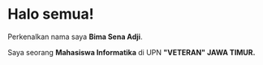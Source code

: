 # Halo semua! 

Perkenalkan nama saya **Bima Sena Adji**.

Saya seorang **Mahasiswa Informatika** di UPN **"VETERAN" JAWA TIMUR.**

